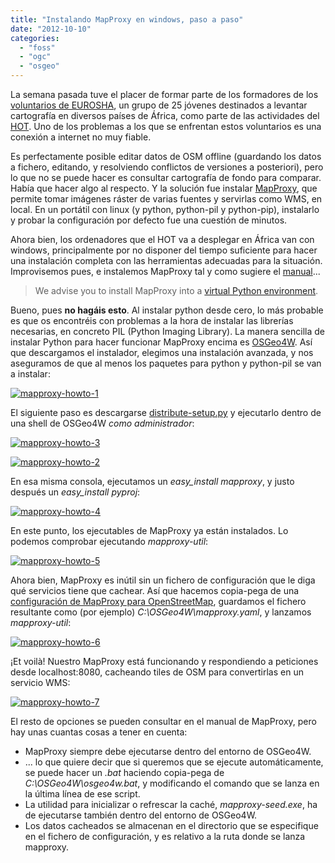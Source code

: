```yaml
---
title: "Instalando MapProxy en windows, paso a paso"
date: "2012-10-10"
categories: 
  - "foss"
  - "ogc"
  - "osgeo"
---
```


La semana pasada tuve el placer de formar parte de los formadores de los [voluntarios de EUROSHA](http://hot.openstreetmap.org/updates/2012-10-04_become_a_tutor_of_the_eurosha_volunteers), un grupo de 25 jóvenes destinados a levantar cartografía en diversos países de África, como parte de las actividades del [HOT](http://hot.openstreetmap.org/). Uno de los problemas a los que se enfrentan estos voluntarios es una conexión a internet no muy fiable.

Es perfectamente posible editar datos de OSM offline (guardando los datos a fichero, editando, y resolviendo conflictos de versiones a posteriori), pero lo que no se puede hacer es consultar cartografía de fondo para comparar. Había que hacer algo al respecto. Y la solución fue instalar [MapProxy](http://mapproxy.org/), que permite tomar imágenes ráster de varias fuentes y servirlas como WMS, en local. En un portátil con linux (y python, python-pil y python-pip), instalarlo y probar la configuración por defecto fue una cuestión de minutos.

Ahora bien, los ordenadores que el HOT va a desplegar en África van con windows, principalmente por no disponer del tiempo suficiente para hacer una instalación completa con las herramientas adecuadas para la situación. Improvisemos pues, e instalemos MapProxy tal y como sugiere el [manual](http://mapproxy.org/docs/latest/install_windows.html)...

> We advise you to install MapProxy into a [virtual Python environment](http://guide.python-distribute.org/virtualenv.html).

Bueno, pues **no hagáis esto**. Al instalar python desde cero, lo más probable es que os encontréis con problemas a la hora de instalar las librerías necesarias, en concreto PIL (Python Imaging Library). La manera sencilla de instalar Python para hacer funcionar MapProxy encima es [OSGeo4W](http://trac.osgeo.org/osgeo4w/). Así que descargamos el instalador, elegimos una instalación avanzada, y nos aseguramos de que al menos los paquetes para python y python-pil se van a instalar:

[![](http://geomaticblog.files.wordpress.com/2012/10/mapproxy-howto-1.png?w=300 "mapproxy-howto-1")](http://geomaticblog.files.wordpress.com/2012/10/mapproxy-howto-1.png)

El siguiente paso es descargarse [distribute-setup.py](http://pypi.python.org/pypi/distribute#distribute-setup-py) y ejecutarlo dentro de una shell de OSGeo4W _como administrador_:

[![](http://geomaticblog.files.wordpress.com/2012/10/mapproxy-howto-3.png?w=184 "mapproxy-howto-3")](http://geomaticblog.files.wordpress.com/2012/10/mapproxy-howto-3.png)

[![](http://geomaticblog.files.wordpress.com/2012/10/mapproxy-howto-2.png?w=300 "mapproxy-howto-2")](http://geomaticblog.files.wordpress.com/2012/10/mapproxy-howto-2.png)

En esa misma consola, ejecutamos un _easy\_install mapproxy_, y justo después un _easy\_install pyproj_:

[![](http://geomaticblog.files.wordpress.com/2012/10/mapproxy-howto-4.png?w=300 "mapproxy-howto-4")](http://geomaticblog.files.wordpress.com/2012/10/mapproxy-howto-4.png)

En este punto, los ejecutables de MapProxy ya están instalados. Lo podemos comprobar ejecutando _mapproxy-util_:

[![](http://geomaticblog.files.wordpress.com/2012/10/mapproxy-howto-5.png?w=300 "mapproxy-howto-5")](http://geomaticblog.files.wordpress.com/2012/10/mapproxy-howto-5.png)

Ahora bien, MapProxy es inútil sin un fichero de configuración que le diga qué servicios tiene que cachear. Así que hacemos copia-pega de una [configuración de MapProxy para OpenStreetMap](https://wiki.openstreetmap.org/wiki/Mappproxy_setup), guardamos el fichero resultante como (por ejemplo) _C:\\OSGeo4W\\mapproxy.yaml_, y lanzamos _mapproxy-util_:

[![](http://geomaticblog.files.wordpress.com/2012/10/mapproxy-howto-6.png?w=300 "mapproxy-howto-6")](http://geomaticblog.files.wordpress.com/2012/10/mapproxy-howto-6.png)

¡Et voilà! Nuestro MapProxy está funcionando y respondiendo a peticiones desde localhost:8080, cacheando tiles de OSM para convertirlas en un servicio WMS:

[![](http://geomaticblog.files.wordpress.com/2012/10/mapproxy-howto-7.png?w=293 "mapproxy-howto-7")](http://geomaticblog.files.wordpress.com/2012/10/mapproxy-howto-7.png)

El resto de opciones se pueden consultar en el manual de MapProxy, pero hay unas cuantas cosas a tener en cuenta:

- MapProxy siempre debe ejecutarse dentro del entorno de OSGeo4W.
- ... lo que quiere decir que si queremos que se ejecute automáticamente, se puede hacer un _.bat_ haciendo copia-pega de _C:\\OSGeo4W\\osgeo4w.bat_, y modificando el comando que se lanza en la última línea de ese script.
- La utilidad para inicializar o refrescar la caché, _mapproxy-seed.exe_, ha de ejecutarse también dentro del entorno de OSGeo4W.
- Los datos cacheados se almacenan en el directorio que se especifique en el fichero de configuración, y es relativo a la ruta donde se lanza mapproxy.
